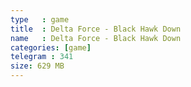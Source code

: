 ```yaml
---
type   : game
title  : Delta Force - Black Hawk Down
name   : Delta Force - Black Hawk Down
categories: [game]
telegram : 341
size: 629 MB
---
```



